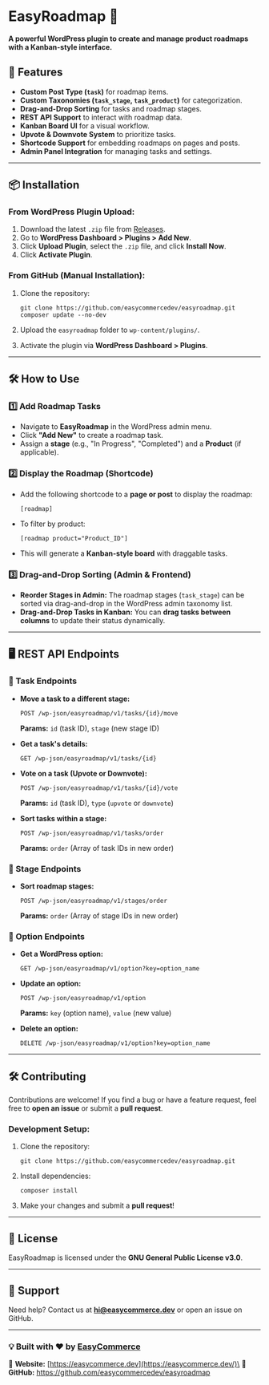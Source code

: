 **EasyRoadmap** 🚀
==================

**A powerful WordPress plugin to create and manage product roadmaps with a Kanban-style interface.**

**📌 Features**
---------------

-   **Custom Post Type (`task`)** for roadmap items.
-   **Custom Taxonomies (`task_stage`, `task_product`)** for categorization.
-   **Drag-and-Drop Sorting** for tasks and roadmap stages.
-   **REST API Support** to interact with roadmap data.
-   **Kanban Board UI** for a visual workflow.
-   **Upvote & Downvote System** to prioritize tasks.
-   **Shortcode Support** for embedding roadmaps on pages and posts.
-   **Admin Panel Integration** for managing tasks and settings.

* * * * *

**📦 Installation**
-------------------

### **From WordPress Plugin Upload:**

1.  Download the latest `.zip` file from [Releases](https://github.com/easycommercedev/easyroadmap/releases).
2.  Go to **WordPress Dashboard > Plugins > Add New**.
3.  Click **Upload Plugin**, select the `.zip` file, and click **Install Now**.
4.  Click **Activate Plugin**.

### **From GitHub (Manual Installation):**

1.  Clone the repository:

    ```
    git clone https://github.com/easycommercedev/easyroadmap.git
    composer update --no-dev

    ```

2.  Upload the `easyroadmap` folder to `wp-content/plugins/`.
3.  Activate the plugin via **WordPress Dashboard > Plugins**.

* * * * *

**🛠️ How to Use**
------------------

### **1️⃣ Add Roadmap Tasks**

-   Navigate to **EasyRoadmap** in the WordPress admin menu.
-   Click **"Add New"** to create a roadmap task.
-   Assign a **stage** (e.g., "In Progress", "Completed") and a **Product** (if applicable).

### **2️⃣ Display the Roadmap (Shortcode)**

-   Add the following shortcode to a **page or post** to display the roadmap:

    ```
    [roadmap]

    ```

-   To filter by product:

    ```
    [roadmap product="Product_ID"]

    ```

-   This will generate a **Kanban-style board** with draggable tasks.

### **3️⃣ Drag-and-Drop Sorting (Admin & Frontend)**

-   **Reorder Stages in Admin:** The roadmap stages (`task_stage`) can be sorted via drag-and-drop in the WordPress admin taxonomy list.
-   **Drag-and-Drop Tasks in Kanban:** You can **drag tasks between columns** to update their status dynamically.

* * * * *

**🖥️ REST API Endpoints**
--------------------------

### **📌 Task Endpoints**

-   **Move a task to a different stage:**

    ```
    POST /wp-json/easyroadmap/v1/tasks/{id}/move

    ```

    **Params:** `id` (task ID), `stage` (new stage ID)

-   **Get a task's details:**

    ```
    GET /wp-json/easyroadmap/v1/tasks/{id}

    ```

-   **Vote on a task (Upvote or Downvote):**

    ```
    POST /wp-json/easyroadmap/v1/tasks/{id}/vote

    ```

    **Params:** `id` (task ID), `type` (`upvote` or `downvote`)

-   **Sort tasks within a stage:**

    ```
    POST /wp-json/easyroadmap/v1/tasks/order

    ```

    **Params:** `order` (Array of task IDs in new order)

### **📌 Stage Endpoints**

-   **Sort roadmap stages:**

    ```
    POST /wp-json/easyroadmap/v1/stages/order

    ```

    **Params:** `order` (Array of stage IDs in new order)

### **📌 Option Endpoints**

-   **Get a WordPress option:**

    ```
    GET /wp-json/easyroadmap/v1/option?key=option_name

    ```

-   **Update an option:**

    ```
    POST /wp-json/easyroadmap/v1/option

    ```

    **Params:** `key` (option name), `value` (new value)

-   **Delete an option:**

    ```
    DELETE /wp-json/easyroadmap/v1/option?key=option_name

    ```

* * * * *

**🛠️ Contributing**
--------------------

Contributions are welcome! If you find a bug or have a feature request, feel free to **open an issue** or submit a **pull request**.

### **Development Setup:**

1.  Clone the repository:

    ```
    git clone https://github.com/easycommercedev/easyroadmap.git

    ```

2.  Install dependencies:

    ```
    composer install

    ```

3.  Make your changes and submit a **pull request**!

* * * * *

**📜 License**
--------------

EasyRoadmap is licensed under the **GNU General Public License v3.0**.

* * * * *

**📧 Support**
--------------

Need help? Contact us at **<hi@easycommerce.dev>** or open an issue on GitHub.

* * * * *

### **💡 Built with ❤️ by [EasyCommerce](https://easycommerce.dev/)**

🔗 **Website:** [https://easycommerce.dev](https://easycommerce.dev/)\
🔗 **GitHub:** <https://github.com/easycommercedev/easyroadmap>